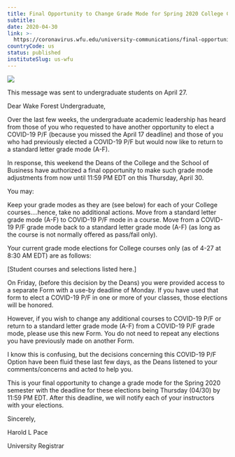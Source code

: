 ```yaml
---
title: Final Opportunity to Change Grade Mode for Spring 2020 College Courses
subtitle: 
date: 2020-04-30
link: >-
  https://coronavirus.wfu.edu/university-communications/final-opportunity-to-change-grade-mode-for-spring-2020-college-courses/
countryCode: us
status: published
instituteSlug: us-wfu
---
```

![](https://coronavirus.wfu.edu/wp-content/themes/foundation_main/favicon.ico)

This message was sent to undergraduate students on April 27.

Dear Wake Forest Undergraduate,

Over the last few weeks, the undergraduate academic leadership has heard from those of you who requested to have another opportunity to elect a COVID-19 P/F (because you missed the April 17 deadline) and those of you who had previously elected a COVID-19 P/F but would now like to return to a standard letter grade mode (A-F).

In response, this weekend the Deans of the College and the School of Business have authorized a final opportunity to make such grade mode adjustments from now until 11:59 PM EDT on this Thursday, April 30.

You may:

Keep your grade modes as they are (see below) for each of your College courses….hence, take no additional actions. Move from a standard letter grade mode (A-F) to COVID-19 P/F mode in a course. Move from a COVID-19 P/F grade mode back to a standard letter grade mode (A-F) (as long as the course is not normally offered as pass/fail only).

Your current grade mode elections for College courses only (as of 4-27 at 8:30 AM EDT) are as follows:

[Student courses and selections listed here.]

On Friday, (before this decision by the Deans) you were provided access to a separate Form with a use-by deadline of Monday. If you have used that form to elect a COVID-19 P/F in one or more of your classes, those elections will be honored.

However, if you wish to change any additional courses to COVID-19 P/F or return to a standard letter grade mode (A-F) from a COVID-19 P/F grade mode, please use this new Form. You do not need to repeat any elections you have previously made on another Form.

I know this is confusing, but the decisions concerning this COVID-19 P/F Option have been fluid these last few days, as the Deans listened to your comments/concerns and acted to help you.

This is your final opportunity to change a grade mode for the Spring 2020 semester with the deadline for these elections being Thursday (04/30) by 11:59 PM EDT. After this deadline, we will notify each of your instructors with your elections.

Sincerely,

Harold L Pace

University Registrar
